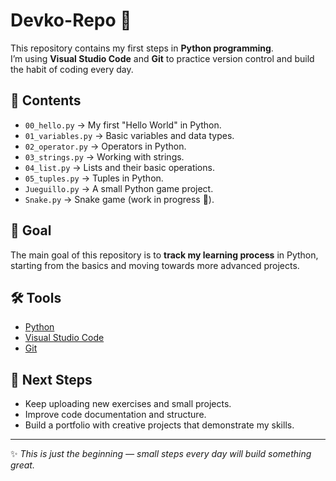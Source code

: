 # Devko-Repo 🚀

This repository contains my first steps in **Python programming**.  
I’m using **Visual Studio Code** and **Git** to practice version control and build the habit of coding every day.  

## 📂 Contents
- `00_hello.py` → My first "Hello World" in Python.  
- `01_variables.py` → Basic variables and data types.  
- `02_operator.py` → Operators in Python.  
- `03_strings.py` → Working with strings.  
- `04_list.py` → Lists and their basic operations.  
- `05_tuples.py` → Tuples in Python.  
- `Jueguillo.py` → A small Python game project.  
- `Snake.py` → Snake game (work in progress 🐍).  

## 🎯 Goal
The main goal of this repository is to **track my learning process** in Python, starting from the basics and moving towards more advanced projects.  

## 🛠️ Tools
- [Python](https://www.python.org/)  
- [Visual Studio Code](https://code.visualstudio.com/)  
- [Git](https://git-scm.com/)  

## 🌱 Next Steps
- Keep uploading new exercises and small projects.  
- Improve code documentation and structure.  
- Build a portfolio with creative projects that demonstrate my skills.  

---

✨ *This is just the beginning — small steps every day will build something great.*
